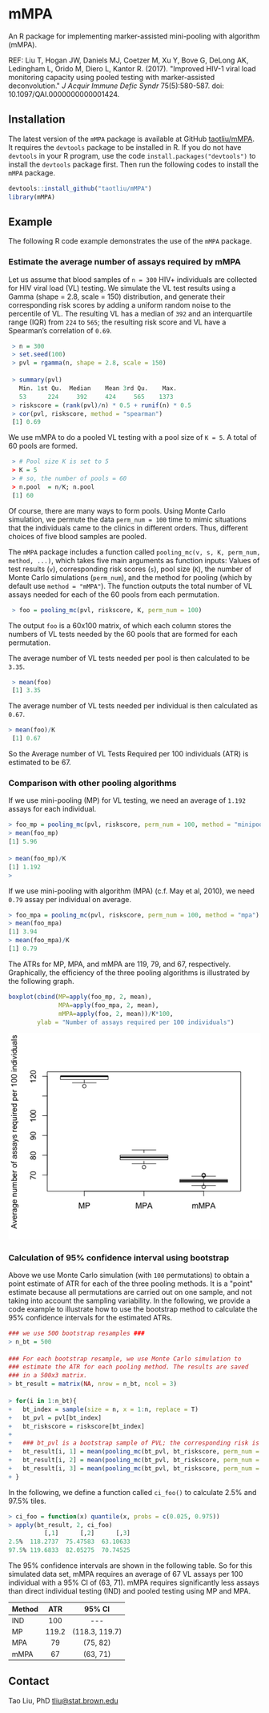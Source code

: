 # mMPA
An R package for implementing marker-assisted mini-pooling with algorithm (mMPA). 

REF: Liu T, Hogan JW, Daniels MJ, Coetzer M, Xu Y, Bove G, DeLong AK, Ledingham L, Orido M, Diero L, Kantor R. (2017). "Improved HIV-1 viral load monitoring capacity using pooled testing with marker-assisted deconvolution." *J Acquir Immune Defic Syndr* 75(5):580-587. doi: 10.1097/QAI.0000000000001424.

## Installation 

The latest version of the `mMPA` package is available at GitHub [taotliu/mMPA](http://github.com/taotliu/mMPA). It requires the `devtools` package to be installed in R. If you do not have `devtools` in your R program, use the code  `install.packages("devtools")` to install the `devtools` package first. Then run the following codes to install the `mMPA` package. 

```R
devtools::install_github("taotliu/mMPA")
library(mMPA)
```

## Example 

The following R code example demonstrates the use of the `mMPA` package. 

### Estimate the average number of assays required by mMPA 

Let us assume that blood samples of `n = 300` HIV+ individuals are collected for HIV viral load (VL) testing. We simulate the VL test results using a Gamma (shape = 2.8, scale = 150) distribution, and generate their corresponding risk scores by adding a uniform random noise to the percentile of VL. The resulting VL has a median of `392` and an interquartile range (IQR) from `224` to `565`; the resulting risk score and VL have a Spearman’s correlation of `0.69`. 

```R
 > n = 300
 > set.seed(100)
 > pvl = rgamma(n, shape = 2.8, scale = 150)
 
 > summary(pvl)
   Min. 1st Qu.  Median    Mean 3rd Qu.    Max.
   53      224     392     424     565    1373
 > riskscore = (rank(pvl)/n) * 0.5 + runif(n) * 0.5
 > cor(pvl, riskscore, method = "spearman")
 [1] 0.69
```

We use mMPA to do a pooled VL testing with a pool size of `K = 5`. A total of 60 pools are formed. 

```R
 > # Pool size K is set to 5
 > K = 5
 > # so, the number of pools = 60
 > n.pool  = n/K; n.pool
 [1] 60
``` 
Of course, there are many ways to form pools. Using Monte Carlo simulation, we permute the data `perm_num = 100` time to mimic situations that the individuals came to the clinics in different orders. Thus, different choices of five blood samples are pooled. 

The `mMPA` package includes a function called `pooling_mc(v, s, K, perm_num, method, ...)`, which takes five main arguments as function inputs: Values of test results (`v`), corresponding risk scores (`s`), pool size (`K`), the number of Monte Carlo simulations (`perm_num`), and the method for pooling (which by default use `method = "mMPA"`). The function outputs the total number of VL assays needed for each of the 60 pools from each permutation. 

```R
 > foo = pooling_mc(pvl, riskscore, K, perm_num = 100)
```
 
The output `foo` is a 60x100 matrix, of which each column stores the numbers of VL tests needed by the 60 pools that are formed for each permutation. 

The average number of VL tests needed per pool is then calculated to be `3.35`. 

```R
 > mean(foo)
 [1] 3.35
```

The average number of VL tests needed per individual is then calculated as `0.67`.
```R
> mean(foo)/K
 [1] 0.67
``` 
So the Average number of VL Tests Required per 100 individuals (ATR) is estimated to be 67.  

### Comparison with other pooling algorithms

If we use mini-pooling (MP) for VL testing, we need an average of `1.192` assays for each individual. 

```R
> foo_mp = pooling_mc(pvl, riskscore, perm_num = 100, method = "minipool")
> mean(foo_mp)
[1] 5.96

> mean(foo_mp)/K
[1] 1.192
> 
```

If we use mini-pooling with algorithm (MPA) (c.f. May et al, 2010), we need `0.79` assay per individual on average. 

```R
> foo_mpa = pooling_mc(pvl, riskscore, perm_num = 100, method = "mpa")
> mean(foo_mpa)
[1] 3.94
> mean(foo_mpa)/K
[1] 0.79
```

The ATRs for MP, MPA, and mMPA are 119, 79, and 67, respectively. Graphically, the efficiency of the three pooling algorithms is illustrated by the following graph. 

```R
boxplot(cbind(MP=apply(foo_mp, 2, mean),
              MPA=apply(foo_mpa, 2, mean),
              mMPA=apply(foo, 2, mean))/K*100,
        ylab = "Number of assays required per 100 individuals")
```
![](fig/pooling_comp.png)

### Calculation of 95% confidence interval using bootstrap

Above we use Monte Carlo simulation (with `100` permutations) to obtain a point estimate of ATR for each of the three pooling methods. It is a "point" estimate because all permutations are carried out on one sample, and not taking into account the sampling variability. In the following, we provide a code example to illustrate how to use the bootstrap method to calculate the 95% confidence intervals for the estimated ATRs. 

```R
### we use 500 bootstrap resamples ###
> n_bt = 500

### For each bootstrap resample, we use Monte Carlo simulation to 
### estimate the ATR for each pooling method. The results are saved 
### in a 500x3 matrix. 
> bt_result = matrix(NA, nrow = n_bt, ncol = 3)

> for(i in 1:n_bt){
+   bt_index = sample(size = n, x = 1:n, replace = T)
+   bt_pvl = pvl[bt_index]
+   bt_riskscore = riskscore[bt_index]
+
+   ### bt_pvl is a bootstrap sample of PVL; the corresponding risk is bt_riskscore
+   bt_result[i, 1] = mean(pooling_mc(bt_pvl, bt_riskscore, perm_num = 100, method = "minipool"))/K*100
+   bt_result[i, 2] = mean(pooling_mc(bt_pvl, bt_riskscore, perm_num = 100, method = "mpa"))/K*100
+   bt_result[i, 3] = mean(pooling_mc(bt_pvl, bt_riskscore, perm_num = 100, method = "mmpa"))/K*100
+ }
```

In the following, we define a function called `ci_foo()` to calculate 2.5% and 97.5% tiles.  
```R
> ci_foo = function(x) quantile(x, probs = c(0.025, 0.975))
> apply(bt_result, 2, ci_foo)
          [,1]      [,2]      [,3]
2.5%  118.2737  75.47583  63.10633
97.5% 119.6833  82.05275  70.74525
```

The 95% confidence intervals are shown in the following table. So for this simulated data set, mMPA requires an average of 67 VL assays per 100 individual with a 95% CI of (63, 71). mMPA requires significantly less assays than direct individual testing (IND) and pooled testing using MP and MPA.   

| Method  |  ATR  |     95% CI     |
|---------|:-----:|:--------------:|
| IND     |  100  |       ---      |
| MP      | 119.2 | (118.3, 119.7) |
| MPA     |   79  |    (75, 82)    |
| mMPA    |   67  |    (63, 71)    |


## Contact

Tao Liu, PhD
tliu@stat.brown.edu
